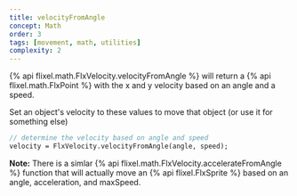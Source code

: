 ```yaml
---
title: velocityFromAngle
concept: Math
order: 3
tags: [movement, math, utilities]
complexity: 2
---
```


{% api flixel.math.FlxVelocity.velocityFromAngle %} will return a {% api flixel.math.FlxPoint %} with the x and y velocity based on an angle and a speed.

Set an object's velocity to these values to move that object (or use it for something else)

```haxe
// determine the velocity based on angle and speed
velocity = FlxVelocity.velocityFromAngle(angle, speed);
```

<div class="alert alert-info"><i class="fa fa-paperclip" aria-hidden="true"></i> <strong> Note:</strong> There is a simlar {% api flixel.math.FlxVelocity.accelerateFromAngle %} function that will actually move an {% api flixel.FlxSprite %} based on an angle, acceleration, and maxSpeed.</div>
